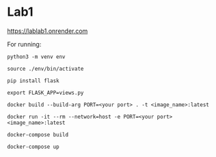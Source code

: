 # Lab1

https://lablab1.onrender.com

For running:

```
python3 -m venv env
```
```
source ./env/bin/activate
```
```
pip install flask
```
```
export FLASK_APP=views.py
```
```
docker build --build-arg PORT=<your port> . -t <image_name>:latest
```
```
docker run -it --rm --network=host -e PORT=<your port> <image_name>:latest
```
```
docker-compose build
```
```
docker-compose up
```
